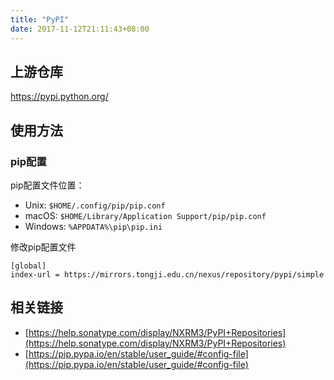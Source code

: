 ```yaml
---
title: "PyPI"
date: 2017-11-12T21:11:43+08:00
---
```


## 上游仓库

https://pypi.python.org/

## 使用方法

### pip配置

pip配置文件位置：

- Unix: `$HOME/.config/pip/pip.conf`
- macOS: `$HOME/Library/Application Support/pip/pip.conf` 
- Windows: `%APPDATA%\pip\pip.ini`

修改pip配置文件

```
[global]
index-url = https://mirrors.tongji.edu.cn/nexus/repository/pypi/simple
```

## 相关链接

- [https://help.sonatype.com/display/NXRM3/PyPI+Repositories](https://help.sonatype.com/display/NXRM3/PyPI+Repositories)
- [https://pip.pypa.io/en/stable/user_guide/#config-file](https://pip.pypa.io/en/stable/user_guide/#config-file)
